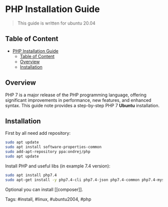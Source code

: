 # PHP Installation Guide

> This guide is written for ubuntu 20.04

## Table of Content

- [PHP Installation Guide](#php-installation-guide)
  - [Table of Content](#table-of-content)
  - [Overview](#overview)
  - [Installation](#installation)

## Overview

PHP 7 is a major release of the PHP programming language, offering significant improvements in performance, new features, and enhanced syntax. This guide note provides a step-by-step PHP 7 **Ubuntu** installation.

## Installation

First by all need add repository:

```Bash
sudo apt update
sudo apt install software-properties-common
sudo add-apt-repository ppa:ondrej/php
sudo apt update
```

Install PHP and useful libs (in example 7.4 version):

```Bash
sudo apt install php7.4
sudo apt-get install -y php7.4-cli php7.4-json php7.4-common php7.4-mysql php7.4-zip php7.4-gd php7.4-mbstring php7.4-curl php7.4-xml php7.4-bcmath
```

Optional you can install [[composer]].

Tags: #install, #linux, #ubuntu2004, #php
